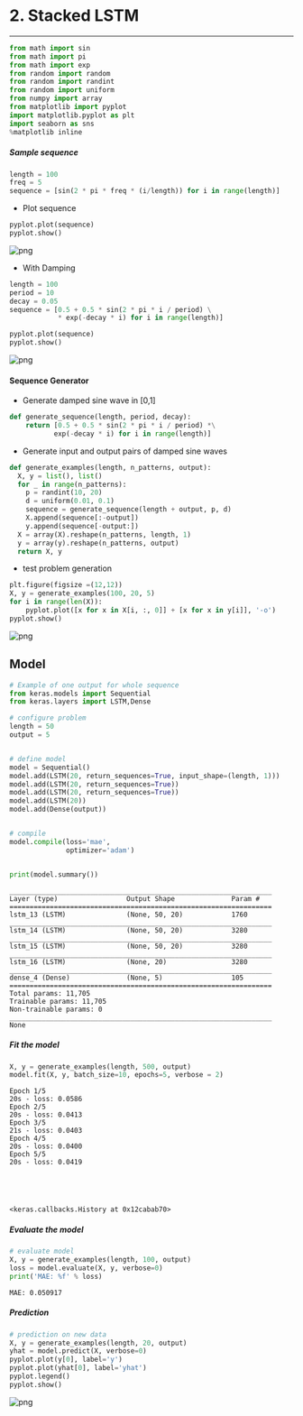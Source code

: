 
# 2. Stacked LSTM

----------


```python
from math import sin
from math import pi
from math import exp
from random import random
from random import randint
from random import uniform
from numpy import array
from matplotlib import pyplot
import matplotlib.pyplot as plt
import seaborn as sns
%matplotlib inline
```

##### Sample sequence


```python
length = 100
freq = 5
sequence = [sin(2 * pi * freq * (i/length)) for i in range(length)]
```

* Plot sequence


```python
pyplot.plot(sequence)
pyplot.show()
```


![png](output_6_0.png)


* With Damping


```python
length = 100
period = 10
decay = 0.05
sequence = [0.5 + 0.5 * sin(2 * pi * i / period) \
            * exp(-decay * i) for i in range(length)]
```


```python
pyplot.plot(sequence)
pyplot.show()
```


![png](output_9_0.png)


#### Sequence Generator

* Generate damped sine wave in [0,1]


```python
def generate_sequence(length, period, decay):
    return [0.5 + 0.5 * sin(2 * pi * i / period) *\
           exp(-decay * i) for i in range(length)]
```

* Generate input and output pairs of damped sine waves


```python
def generate_examples(length, n_patterns, output):
  X, y = list(), list()
  for _ in range(n_patterns):
    p = randint(10, 20)
    d = uniform(0.01, 0.1)
    sequence = generate_sequence(length + output, p, d)
    X.append(sequence[:-output])
    y.append(sequence[-output:])
  X = array(X).reshape(n_patterns, length, 1)
  y = array(y).reshape(n_patterns, output)
  return X, y
```

* test problem generation


```python
plt.figure(figsize =(12,12))
X, y = generate_examples(100, 20, 5)
for i in range(len(X)):
    pyplot.plot([x for x in X[i, :, 0]] + [x for x in y[i]], '-o') 
pyplot.show()   
```


![png](output_16_0.png)


##  Model


```python
# Example of one output for whole sequence
from keras.models import Sequential
from keras.layers import LSTM,Dense
```


```python
# configure problem
length = 50
output = 5


# define model
model = Sequential()
model.add(LSTM(20, return_sequences=True, input_shape=(length, 1))) 
model.add(LSTM(20, return_sequences=True))
model.add(LSTM(20, return_sequences=True))
model.add(LSTM(20))
model.add(Dense(output))


# compile
model.compile(loss='mae',
              optimizer='adam')


print(model.summary())
```

    _________________________________________________________________
    Layer (type)                 Output Shape              Param #   
    =================================================================
    lstm_13 (LSTM)               (None, 50, 20)            1760      
    _________________________________________________________________
    lstm_14 (LSTM)               (None, 50, 20)            3280      
    _________________________________________________________________
    lstm_15 (LSTM)               (None, 50, 20)            3280      
    _________________________________________________________________
    lstm_16 (LSTM)               (None, 20)                3280      
    _________________________________________________________________
    dense_4 (Dense)              (None, 5)                 105       
    =================================================================
    Total params: 11,705
    Trainable params: 11,705
    Non-trainable params: 0
    _________________________________________________________________
    None


##### Fit the model


```python
X, y = generate_examples(length, 500, output)
model.fit(X, y, batch_size=10, epochs=5, verbose = 2)
```

    Epoch 1/5
    20s - loss: 0.0586
    Epoch 2/5
    20s - loss: 0.0413
    Epoch 3/5
    21s - loss: 0.0403
    Epoch 4/5
    20s - loss: 0.0400
    Epoch 5/5
    20s - loss: 0.0419





    <keras.callbacks.History at 0x12cabab70>



##### Evaluate the model


```python
# evaluate model
X, y = generate_examples(length, 100, output) 
loss = model.evaluate(X, y, verbose=0) 
print('MAE: %f' % loss)
```

    MAE: 0.050917


##### Prediction


```python
# prediction on new data
X, y = generate_examples(length, 20, output) 
yhat = model.predict(X, verbose=0) 
pyplot.plot(y[0], label='y') 
pyplot.plot(yhat[0], label='yhat') 
pyplot.legend()
pyplot.show()
```


![png](output_25_0.png)



```python

```


```python

```
